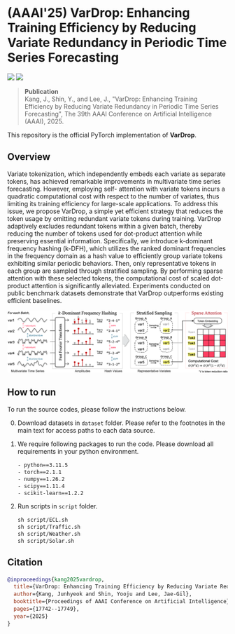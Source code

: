 # (AAAI'25) VarDrop: Enhancing Training Efficiency by Reducing Variate Redundancy in Periodic Time Series Forecasting
[![](https://img.shields.io/badge/AAAI-2025-b3671b.svg?style=plastic)](https://ojs.aaai.org/index.php/AAAI/article/view/33951)
[![](https://img.shields.io/badge/arXiv-2501.14183-b31b1b.svg?style=plastic)](https://arxiv.org/abs/2501.14183)

> __Publication__ </br>
> Kang, J., Shin, Y., and Lee, J., "VarDrop: Enhancing Training Efficiency by Reducing Variate Redundancy in Periodic Time Series Forecasting", The 39th AAAI Conference on Artificial Intelligence (AAAI), 2025.

This repository is the official PyTorch implementation of **VarDrop**. 




## Overview
Variate tokenization, which independently embeds each variate as separate tokens, has achieved remarkable improvements in multivariate time series forecasting. However, employing self- attention with variate tokens incurs a quadratic computational cost with respect to the number of variates, thus limiting its training efficiency for large-scale applications. To address this issue, we propose VarDrop, a simple yet efficient strategy that reduces the token usage by omitting redundant variate tokens during training. VarDrop adaptively excludes redundant tokens within a given batch, thereby reducing the number of tokens used for dot-product attention while preserving essential information. Specifically, we introduce k-dominant frequency hashing (k-DFH), which utilizes the ranked dominant frequencies in the frequency domain as a hash value to efficiently group variate tokens exhibiting similar periodic behaviors. Then, only representative tokens in each group are sampled through stratified sampling. By performing sparse attention with these selected tokens, the computational cost of scaled dot-product attention is significantly alleviated. Experiments conducted on public benchmark datasets demonstrate that VarDrop outperforms existing efficient baselines. 

<img src="images/VarDrop.png">
 
## How to run
To run the source codes, please follow the instructions below.

0. Download datasets in ```dataset``` folder. Please refer to the footnotes in the main text for access paths to each data source.

1. We require following packages to run the code. Please download all requirements in your python environment.

   ```shell
   - python==3.11.5
   - torch==2.1.1
   - numpy==1.26.2
   - scipy==1.11.4
   - scikit-learn==1.2.2
   ```

2. Run scripts in ```script``` folder.

   ```shell
   sh script/ECL.sh
   sh script/Traffic.sh
   sh script/Weather.sh
   sh script/Solar.sh
   ```


## Citation
```bibtex
@inproceedings{kang2025vardrop,
  title={VarDrop: Enhancing Training Efficiency by Reducing Variate Redundancy in Periodic Time Series Forecasting},
  author={Kang, Junhyeok and Shin, Yooju and Lee, Jae-Gil},
  booktitle={Proceedings of AAAI Conference on Artificial Intelligence},
  pages={17742--17749},
  year={2025}
}
``` 
 
 
 
 
 
 
 
 
 
 
 
 
 
 
 
 
 
 
 
 
 
 
 
 
 
 
 
 
 
 
 
 
 
 
 
 
 
 
 
 
 
 
 
 
 
 
 
 
 
 
 
 
 
 
 
 
 
 
 
 
 
 
 
 
 
 
 
 
 
 
 
 
 
 
 
 
 
 
 
 
 
 
 
 
 
 
 
 
 
 
 
 
 
 
 
 
 
 
 
 
 
 
 
 
 
 
 
 
 
 
 
 
 
 
 
 
 
 
 
 
 
 
 
 
 
 
 
 
 
 
 
 
 
 
 
 
 
 
 
 
 
 
 
 
 
